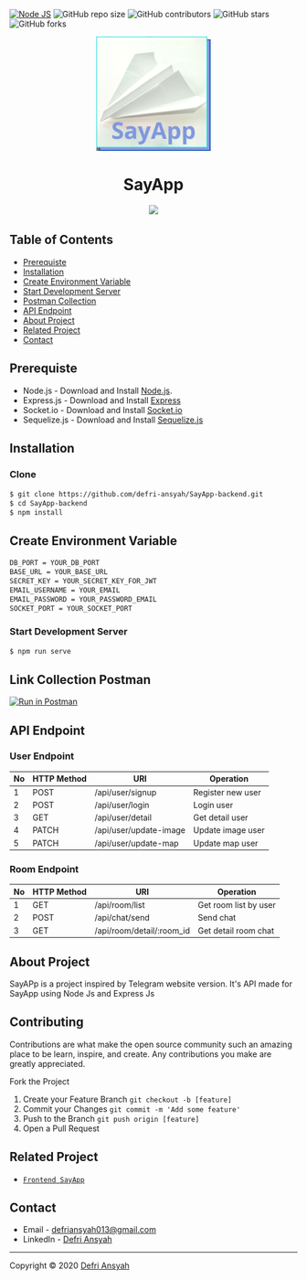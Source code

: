 [![Node JS](https://img.shields.io/badge/Dependencies-Express%20JS-green)](https://nodejs.org/en/)
![GitHub repo size](https://img.shields.io/github/repo-size/defri-ansyah/SayApp-backend)
![GitHub contributors](https://img.shields.io/github/contributors/defri-ansyah/SayApp-backend)
![GitHub stars](https://img.shields.io/github/stars/defri-ansyah/SayApp-backend)
![GitHub forks](https://img.shields.io/github/forks/defri-ansyah/SayApp-backend)

<p align="center">
  <a href="https://github.com/defri-ansyah/SayApp-backend">
    <img src="./logo.png"  width="200px" alt="Logo">
  </a>
</p>

<h1 align="center">SayApp</h1>

<p align="center">
  <a href="https://nodejs.org/" target="blank">
    <img src="https://cdn-images-1.medium.com/max/871/1*d2zLEjERsrs1Rzk_95QU9A.png">
  </a>
</p>

## Table of Contents
* [Prerequiste](#Prerequiste)
* [Installation](#Installation)
* [Create Environment Variable](#create-environment-variable)
* [Start Development Server](#Start-Development-Server)
* [Postman Collection](#Postman-Collection)
* [API Endpoint](#API-Endpoint)
* [About Project](#About-Project)
* [Related Project](#Related-Project)
* [Contact](#Contact)


## Prerequiste
- Node.js - Download and Install [Node.js](https://nodejs.org/en/).
- Express.js - Download and Install [Express](https://expressjs.com/)
- Socket.io - Download and Install [Socket.io](https://socket.io/)
- Sequelize.js - Download and Install [Sequelize.js](https://sequelize.org/)


## Installation
### Clone
```
$ git clone https://github.com/defri-ansyah/SayApp-backend.git
$ cd SayApp-backend
$ npm install
```

## Create Environment Variable

```
DB_PORT = YOUR_DB_PORT
BASE_URL = YOUR_BASE_URL
SECRET_KEY = YOUR_SECRET_KEY_FOR_JWT
EMAIL_USERNAME = YOUR_EMAIL
EMAIL_PASSWORD = YOUR_PASSWORD_EMAIL
SOCKET_PORT = YOUR_SOCKET_PORT
```

### Start Development Server
```
$ npm run serve
```
## Link Collection Postman
[![Run in Postman](https://run.pstmn.io/button.svg)](https://app.getpostman.com/run-collection/076c71a6e0671ac3aa39)

## API Endpoint
### User Endpoint
| No  | HTTP Method | URI                           | Operation                 |
| --- | ----------- | ----------------------------- | ------------------------- |
| 1   | POST        | /api/user/signup              | Register new user         |
| 2   | POST        | /api/user/login               | Login user                |
| 3   | GET         | /api/user/detail              | Get detail user           |
| 4   | PATCH       | /api/user/update-image        | Update image user         |
| 5   | PATCH       | /api/user/update-map          | Update map user           |

### Room Endpoint
| No  | HTTP Method | URI                          | Operation                  |
| --- | ----------- | ---------------------------- | -------------------------- |
| 1   | GET         | /api/room/list               | Get room list by user      |
| 2   | POST        | /api/chat/send               | Send chat                  |
| 3   | GET         | /api/room/detail/:room_id    | Get detail room chat       |

## About Project
SayAPp is a project inspired by Telegram website version.
It's API made for SayApp using Node Js and Express Js

## Contributing

Contributions are what make the open source community such an amazing place to be learn, inspire, and create. Any contributions you make are greatly appreciated.

Fork the Project
1. Create your Feature Branch  ```git checkout -b [feature]```
2. Commit your Changes ```git commit -m 'Add some feature'```
3. Push to the Branch ```git push origin [feature]```
4. Open a Pull Request

## Related Project
* [`Frontend SayApp`](https://github.com/defri-ansyah/SayApp-frontend)

## Contact

- Email - defriansyah013@gmail.com
- LinkedIn - [Defri Ansyah](https://linkedin.com/in/defri-ansyah/)

---
Copyright © 2020 [Defri Ansyah](https://github.com/defri-ansyah)